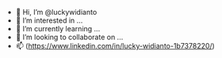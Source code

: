 - 👋 Hi, I’m @luckywidianto
- 👀 I’m interested in ...
- 🌱 I’m currently learning ...
- 💞️ I’m looking to collaborate on ...
- 📫 (https://www.linkedin.com/in/lucky-widianto-1b7378220/)

<!---
luckywidianto/luckywidianto is a ✨ special ✨ repository because its `README.md` (this file) appears on your GitHub profile.
You can click the Preview link to take a look at your changes.
--->
